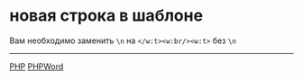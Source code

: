 # новая строка в шаблоне

Вам необходимо заменить `\n` на `</w:t><w:br/><w:t>` без `\n`

**********
[PHP](/tags/PHP.md)
[PHPWord](/tags/PHPWord.md)
